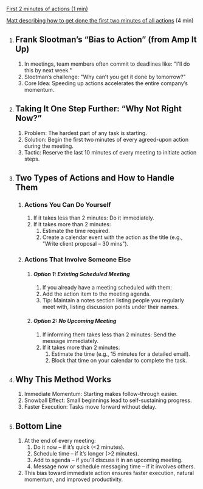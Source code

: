 [First 2 minutes of actions (1 min)](https://docs.google.com/document/d/1Cru5o_o9ZgQPRD3XI41fcFLO0ToQyhP17fv7MUW_UG4/edit?usp=sharing)

[Matt describing how to get done the first two minutes of all actions](https://www.loom.com/share/7bca40c0fc494d9ea81395edbc42030e) (4 min)

1. ## **Frank Slootman’s “Bias to Action” (from Amp It Up)**

   1. In meetings, team members often commit to deadlines like: "I'll do this by next week."
   2. Slootman’s challenge: "Why can’t you get it done by tomorrow?"
   3. Core Idea: Speeding up actions accelerates the entire company’s momentum.

2. ## **Taking It One Step Further: “Why Not Right Now?”**

   1. Problem: The hardest part of any task is starting.
   2. Solution: Begin the first two minutes of every agreed-upon action during the meeting.
   3. Tactic: Reserve the last 10 minutes of every meeting to initiate action steps.

3. ## **Two Types of Actions and How to Handle Them**

   1. ### **Actions You Can Do Yourself**

      1. If it takes less than 2 minutes: Do it immediately.
      2. If it takes more than 2 minutes:
         1. Estimate the time required.
         2. Create a calendar event with the action as the title (e.g., "Write client proposal – 30 mins").

   2. ### **Actions That Involve Someone Else**

      1. #### **_Option 1: Existing Scheduled Meeting_**

         1. If you already have a meeting scheduled with them:
         2. Add the action item to the meeting agenda.
         3. Tip: Maintain a notes section listing people you regularly meet with, listing discussion points under their names.

      2. #### **_Option 2: No Upcoming Meeting_**

         1. If informing them takes less than 2 minutes: Send the message immediately.
         2. If it takes more than 2 minutes:
            1. Estimate the time (e.g., 15 minutes for a detailed email).
            2. Block that time on your calendar to complete the task.

4. ## **Why This Method Works**

   1. Immediate Momentum: Starting makes follow-through easier.
   2. Snowball Effect: Small beginnings lead to self-sustaining progress.
   3. Faster Execution: Tasks move forward without delay.

5. ## **Bottom Line**

   1. At the end of every meeting:
      1. Do it now – if it’s quick (\<2 minutes).
      2. Schedule time – if it’s longer (\>2 minutes).
      3. Add to agenda – if you’ll discuss it in an upcoming meeting.
      4. Message now or schedule messaging time – if it involves others.
   2. This bias toward immediate action ensures faster execution, natural momentum, and improved productivity.
